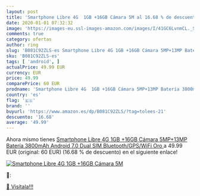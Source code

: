 ```yaml
---
layout: post
title: 'Smartphone Libre 4G  1GB +16GB Cámara 5M al 16.68 % de descuento'
date: 2020-01-01 07:32:32
image: 'https://images-eu.ssl-images-amazon.com/images/I/41GC6LvnmCL._SL200_.jpg'
comments: true
category: ofertas
author: ring
slug: 'B081C92ZLS-es Smartphone Libre 4G 1GB +16GB Cámara 5MP+13MP Batería...'
sku: 'B081C92ZLS-es'
tags: [ 'android', ]
actualPrice: 49.99 EUR
currency: EUR
price: 49.99
comparePrice: 60 EUR
prodname: 'Smartphone Libre 4G  1GB +16GB Cámara 5MP+13MP Batería 3800mAh Android 7.0 Dual SIM Bluetooth/GPS/WiFi  Oro '
country: 'es'
flag: '🇪🇸'
brand: ''
buyurl: 'https://www.amazon.es/dp/B081C92ZLS/?tag=tolees-21'
descuento: '16.68'
average: '49.99'
---
```


Ahora mismo tienes [Smartphone Libre 4G  1GB +16GB Cámara 5MP+13MP Batería 3800mAh Android 7.0 Dual SIM Bluetooth/GPS/WiFi  Oro ](https://www.amazon.es/dp/B081C92ZLS/?tag=tolees-21) a 49.99 EUR (original: 60 EUR) (16.68 %  de descuento) en el siguiente enlace!

[![Smartphone Libre 4G  1GB +16GB Cámara 5M](https://images-eu.ssl-images-amazon.com/images/I/41GC6LvnmCL._SL200_.jpg)](https://www.amazon.es/dp/B081C92ZLS/?tag=tolees-21)

🔎:


[🛒 Visítala!!!](https://www.amazon.es/dp/B081C92ZLS/?tag=tolees-21)
